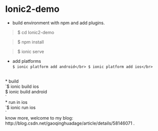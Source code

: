 # Ionic2-demo
* build environment with npm and add plugins.
> $ cd Ionic2-demo

> $ npm install

> $ ionic serve   
* add platforms</br>
`$ ionic platform add android</br>
$ ionic platform add ios</br>`
</br>
* build</br>
`$ ionic build ios</br>
$ ionic build android</br>`
</br>
* run in ios</br>
`$ ionic run ios</br>`
</br>
know more, welcome to my blog: http://blog.csdn.net/gaoqinghuadage/article/details/58146071 .
